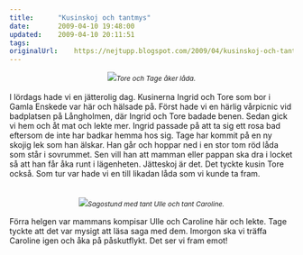 ```yaml
---
title:		"Kusinskoj och tantmys"
date:		2009-04-10 19:48:00
updated:	2009-04-10 20:11:51
tags: 	
originalUrl:	https://nejtupp.blogspot.com/2009/04/kusinskoj-och-tantmys.html
---
```


<div style="text-align: center;"><img src="../../../../img/_MG_1835_1024pix.jpg"><span style="font-size:85%;"><span style="font-style: italic;">Tore och Tage åker låda.</span></span><br><br><div style="text-align: left;">I lördags hade vi en jätterolig dag. Kusinerna Ingrid och Tore som bor i Gamla Enskede var här och hälsade på. Först hade vi en härlig vårpicnic vid badplatsen på Långholmen, där Ingrid och Tore badade benen. Sedan gick vi hem och åt mat och lekte mer. Ingrid passade på att ta sig ett rosa bad eftersom de inte har badkar hemma hos sig. Tage har kommit på en ny skojig lek som han älskar. Han går och hoppar ned i en stor tom röd låda som står i sovrummet. Sen vill han att mamman eller pappan ska dra i locket så att han får åka runt i lägenheten. Jätteskoj är det. Det tyckte kusin Tore också. Som tur var hade vi en till likadan låda som vi kunde ta fram.<br><br></div></div><br><div style="text-align: center;"><img src="../../../../img/_MG_1769_1024pix.jpg"><span style="font-size:85%;"><span style="font-style: italic;">Sagostund med tant Ulle och tant Caroline.<br><br></span></span><div style="text-align: left;"><span style="font-size:100%;">Förra helgen var mammans kompisar Ulle och Caroline här och lekte. Tage tyckte att det var mysigt att läsa saga med dem. Imorgon ska vi träffa Caroline igen och åka på påskutflykt. Det ser vi fram emot!<br></span></div></div>
<!-- no comments on this post -->